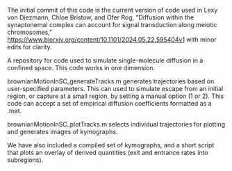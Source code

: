 The initial commit of this code is the current version of code used in Lexy von Diezmann, Chloe Bristow, and Ofer Rog, "Diffusion within the synaptonemal complex can account for signal transduction along meiotic chromosomes,"
https://www.biorxiv.org/content/10.1101/2024.05.22.595404v1 with minor edits for clarity.

A repository for code used to simulate single-molecule diffusion in a confined space. This code works in one dimension.

brownianMotionInSC_generateTracks.m generates trajectories based on user-specified parameters.
This can used to simulate escape from an initial region, or capture at a small region, by setting a manual option (1 or 2).
This code can accept a set of empirical diffusion coefficients formatted as a .mat.

brownianMotionInSC_plotTracks.m selects individual trajectories for plotting and generates images of kymographs.

We have also included a compiled set of kymographs, and a short script that plots an overlay of derived quantities (exit and entrance rates into subregions).
